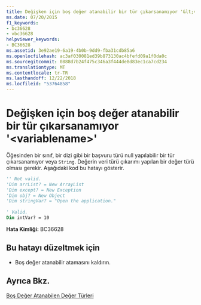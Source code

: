 ```yaml
---
title: Değişken için boş değer atanabilir bir tür çıkarsanamıyor '&lt;variablename&gt;'
ms.date: 07/20/2015
f1_keywords:
- bc36628
- vbc36628
helpviewer_keywords:
- BC36628
ms.assetid: 3e92ae19-6a19-4b0b-9dd9-fba31cdb85a6
ms.openlocfilehash: ac3af030081ed39b873130ac4bfefd09a1f0da0c
ms.sourcegitcommit: 0888d7b24f475c346a3f444de8d83ec1ca7cd234
ms.translationtype: MT
ms.contentlocale: tr-TR
ms.lasthandoff: 12/22/2018
ms.locfileid: "53764858"
---
```

# <a name="a-nullable-type-cannot-be-inferred-for-variable-ltvariablenamegt"></a>Değişken için boş değer atanabilir bir tür çıkarsanamıyor '&lt;variablename&gt;'
Öğesinden bir sınıf, bir dizi gibi bir başvuru türü null yapılabilir bir tür çıkarsanamıyor veya `String`. Değerin veri türü çıkarımı yapılan bir değer türü olması gerekir. Aşağıdaki kod bu hatayı gösterir.  
  
```vb  
'' Not valid.   
'Dim arrList? = New ArrayList  
'Dim except? = New Exception  
'Dim obj? = New Object  
'Dim stringVar? = "Open the application."  
  
' Valid.  
Dim intVar? = 10  
```  
  
 **Hata Kimliği:** BC36628  
  
## <a name="to-correct-this-error"></a>Bu hatayı düzeltmek için  
  
-   Boş değer atanabilir atamasını kaldırın.  
  
## <a name="see-also"></a>Ayrıca Bkz.  
 [Boş Değer Atanabilen Değer Türleri](../../visual-basic/programming-guide/language-features/data-types/nullable-value-types.md)
